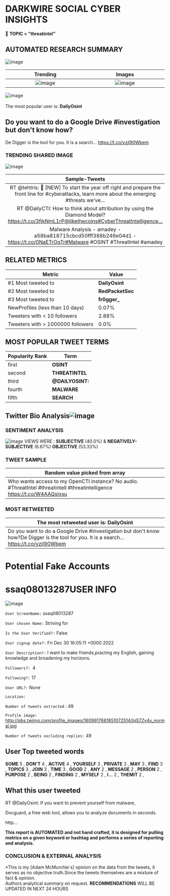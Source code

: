 # DARKWIRE SOCIAL CYBER INSIGHTS 
&#x1F34E; **TOPIC = "threatintel"**

## AUTOMATED RESEARCH SUMMARY
  ![image](darkLogo.png)   

|  Trending  |   Images | 
:-------------------------:|:-------------------------:
|  ![image](assets/threatintel/imageFile1.jpg)     <img width=200/> | ![image](assets/threatintel/imageFile2.jpg) <img width=200/> |   
 
 
![image](assets/threatintel/TWEETS.png)
<br></br>
The most popular user is: **DailyOsint**  
 

## Do you want to do a Google Drive #investigation but don't know how?

De Digger is the tool for you. It is a search… https://t.co/yzjI90Wbem 

  




### TRENDING SHARED IMAGE

![image](assets/threatintel/twitterPostedImage.png)



|                **Sample-Tweets**        |
| :-------------: |
| RT @tehtris: 🚨 [NEW] To start the year off right and prepare the front line for #cyberattacks, learn more about the emerging #threats we’ve… |
| RT @DailyCTI: How to think about attribution by using the Diamond Model?https://t.co/3fjkNmL1rP@likethecoins#CyberThreatIntelligence… |
| Malware Analysis - amadey - a58ba818715cbcd50fff388b246e04d1 - https://t.co/0NaETrOqTr#Malware #OSINT #ThreatIntel  #amadey |

## RELATED METRICS<br>
| Metric | Value |
| ------------- | ------------- |
| #1 Most tweeted to  | **DailyOsint** |
| #2 Most tweeted to  | **RedPacketSec** |
| #3 Most tweeted to  | **fr0gger_** |
| NewProfiles (less than 10 days) | 0.07%  |
| Tweeters with < 10 followers  | 2.88%|
| Tweeters with > 1000000 followers  | 0.0%  |



## MOST POPULAR TWEET TERMS 


| Popularity Rank  | Term |
| ------------- | ------------- |
| first  | **OSINT**  |
| second  | **THREATINTEL**  |
| third  | **@DAILYOSINT:** |
| fourth  | **MALWARE**  |
| fifth  | **SEARCH**  |


## Twitter Bio Analysis![image](assets/threatintel/BIO.png)
### SENTIMENT ANALYSIS
![image](assets/threatintel/sentiment.png)
VIEWS WERE : **SUBJECTIVE**  (40.0%) & **NEGATIVELY-SUBJECTIVE** (6.67%) **OBJECTIVE** (53.33%)

### TWEET SAMPLE 
| Random value picked from array |
| ------------- |
|Who wants access to my OpenCTI instance? No audio. #ThreatIntel #threatintell #threatintelligence https://t.co/W4AAQsIxsu |

### MOST RETWEETED 

| The most retweeted user is: **DailyOsint**  |
| ------------- |
| Do you want to do a Google Drive #investigation but don't know how?De Digger is the tool for you. It is a search… https://t.co/yzjI90Wbem |

# Potential Fake Accounts
 
# ssaq08013287USER INFO
![image](http://pbs.twimg.com/profile_images/1609917681851072514/bjS7Zy4v_normal.jpg)
 
`User ScreenName:` ssaq08013287 
 
`User chosen Name:` Striving for 
 
`Is the User Verified?:` False 
 
`User signup date?:` Fri Dec 30 16:05:11 +0000 2022 
 
`User Description?:` I want  to make friends,practing my English, gaining knowledge and broadening my horizons. 
 
`Followers?: `4 
 
`Following?:` 17 
 
`User URL?:` None 
 
`Location:`  
 
`Number of tweets extracted`  : 49 
 
`Profile image:` http://pbs.twimg.com/profile_images/1609917681851072514/bjS7Zy4v_normal.jpg 
 
`Number of tweets excluding replies:` 49 
 

 

 
## User Top tweeted words 
 
**SOME** 5 , **DON'T** 4 , **ACTIVE** 4 , **YOURSELF** 3 , **PRIVATE** 3 , **MAY** 3 , **FIND** 3 , **TOPICS** 3 , **JOIN** 3 , **TIME** 3 , **GOOD** 2 , **ANY** 2 , **MESSAGE** 2 , **PERSON** 2 , **PURPOSE** 2 , **BEING** 2 , **FINDING** 2 , **MYSELF** 2 , **I…** 2 , **THEMIT** 2 , 
 
## What this user tweeted
 
RT @DailyOsint: If you want to prevent yourself from malware,

Docguard, a free web tool, allows you to analyze documents in seconds.

http…
 

<b> This report is AUTOMATED and not hand crafted, it is designed for pulling metrics on a given keyword or hashtag and performs a series of reporting and analysis.</b>  
### CONCLUSION & EXTERNAL ANALYSIS

*This is my [Adam McMurchie`s] opinion on the data from the tweets, it serves as no objective truth.Since the tweets themselves are a mixture of fact & opinion.<br>
Authors analytical summary on request.
**RECOMMENDATIONS** WILL BE UPDATED IN NEXT  24 HOURS <br>